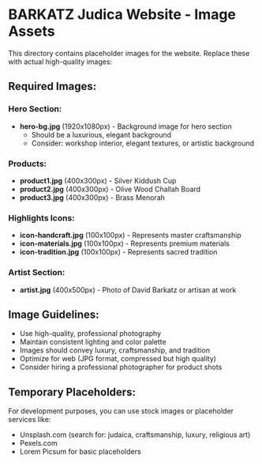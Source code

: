 # BARKATZ Judica Website - Image Assets

This directory contains placeholder images for the website. Replace these with actual high-quality images:

## Required Images:

### Hero Section:

- **hero-bg.jpg** (1920x1080px) - Background image for hero section
  - Should be a luxurious, elegant background
  - Consider: workshop interior, elegant textures, or artistic background

### Products:

- **product1.jpg** (400x300px) - Silver Kiddush Cup
- **product2.jpg** (400x300px) - Olive Wood Challah Board
- **product3.jpg** (400x300px) - Brass Menorah

### Highlights Icons:

- **icon-handcraft.jpg** (100x100px) - Represents master craftsmanship
- **icon-materials.jpg** (100x100px) - Represents premium materials
- **icon-tradition.jpg** (100x100px) - Represents sacred tradition

### Artist Section:

- **artist.jpg** (400x500px) - Photo of David Barkatz or artisan at work

## Image Guidelines:

- Use high-quality, professional photography
- Maintain consistent lighting and color palette
- Images should convey luxury, craftsmanship, and tradition
- Optimize for web (JPG format, compressed but high quality)
- Consider hiring a professional photographer for product shots

## Temporary Placeholders:

For development purposes, you can use stock images or placeholder services like:

- Unsplash.com (search for: judaica, craftsmanship, luxury, religious art)
- Pexels.com
- Lorem Picsum for basic placeholders
